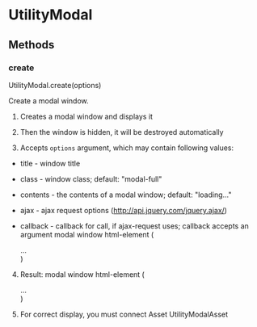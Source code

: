 UtilityModal
============

Methods
-------


### create

UtilityModal.create(options)

Create a modal window.

1. Creates a modal window and displays it

2. Then the window is hidden, it will be destroyed automatically

3. Accepts `options` argument, which may contain following values:

 - title - window title

 - class - window class; default: "modal-full"

 - contents - the contents of a modal window; default: "loading..."

 - ajax - ajax request options (http://api.jquery.com/jquery.ajax/)

 - callback - callback for call, if ajax-request uses; callback accepts an
 argument modal window html-element (<div class="modal">...</div>)

4. Result: modal window html-element (<div class="modal">...</div>)

5. For correct display, you must connect Asset UtilityModalAsset